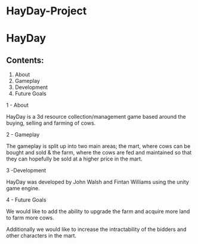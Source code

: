 # HayDay-Project
# HayDay

Contents:
---------
1. About
2. Gameplay
3. Development
4. Future Goals 
  
1 - About

HayDay is a 3d resource collection/management game based around the buying, selling  and farming of cows.

2 - Gameplay 

The gameplay is split up into two main areas; the mart, where cows can be bought and sold & the farm, where the cows are fed and maintained so that they can hopefully be sold at a higher price in the mart.

3 -Development

HayDay was developed by John Walsh and Fintan Williams using the unity game engine.

4 - Future Goals

We would like to add the ability to upgrade the farm and acquire more land to farm more cows.

Additionally we would like to increase the intractability of the bidders and other characters in the mart.
